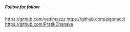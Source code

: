 ##### Follow for follow

https://github.com/vadimszzz
https://github.com/algonacci
https://github.com/PratikDhanave

